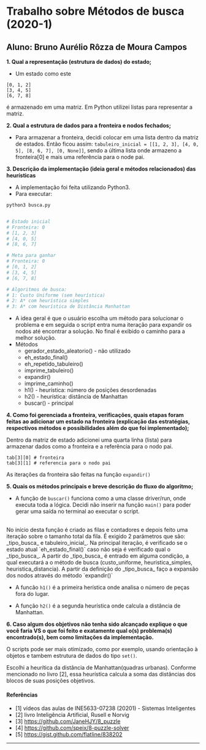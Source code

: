 # Trabalho sobre Métodos de busca (2020-1)
## Aluno: Bruno Aurélio Rôzza de Moura Campos

**1. Qual a representação (estrutura de dados) do estado;**
- Um estado como este 
```
[0, 1, 2]
[3, 4, 5]
[6, 7, 8]
```
é armazenado em uma matriz. Em Python utilizei listas para representar a matriz. 

**2. Qual a estrutura de dados para a fronteira e nodos fechados;**
- Para armazenar a fronteira, decidi colocar em uma lista dentro da matriz de estados. Então ficou assim: `tabuleiro_inicial = [[1, 2, 3], [4, 0, 5], [8, 6, 7], [0, None]]`, sendo a última lista onde armazeno a fronteira[0] e mais uma referência para o node pai.

**3. Descrição da implementação (ideia geral e métodos relacionados) das heurísticas**

- A implementação foi feita utilizando Python3. 
- Para executar:
```bash
python3 busca.py


# Estado inicial
# Fronteira: 0
# [1, 2, 3]
# [4, 0, 5]
# [8, 6, 7]

# Meta para ganhar
# Fronteira: 0
# [0, 1, 2]
# [3, 4, 5]
# [6, 7, 8]

# Algoritmos de busca: 
# 1: Custo Uniforme (sem heurística)
# 2: A* com heurística simples
# 3: A* com heurística de Distância Manhattan
```
- A idea geral é que o usuário escolha um método para solucionar o problema e em seguida o script entra numa iteração para expandir os nodos até encontrar a solução. No final é exibido o caminho para a melhor solução.
- Métodos
  - gerador_estado_aleatorio() - não utilizado
  - eh_estado_final()
  - eh_repetido_tabuleiro()
  - imprime_tabuleiro()
  - expandir()
  - imprime_caminho()
  - h1() - heurística: número de posições desordenadas
  - h2() - heurística: distância de Manhattan
  - buscar() - principal


**4. Como foi gerenciada a fronteira, verificações, quais etapas foram feitas ao adicionar um estado na fronteira (explicação das estratégias, respectivos métodos e possibilidades além do que foi implementado);**

Dentro da matriz de estado adicionei uma quarta linha (lista) para armazenar dados como a fronteira e a referência para o nodo pai.
```
tab[3][0] # fronteira
tab[3][1] # referencia para o nodo pai
```
As iterações da fronteira são feitas na função `expandir()`

**5. Quais os métodos principais e breve descrição do fluxo do algoritmo;**

- A função de `buscar()` funciona como a uma classe driver/run, onde executa toda a lógica. Decidi não inserir na função `main()` para poder gerar uma saída no terminal ao executar o script.
<br/>
No início desta função é criado as filas e contadores e depois feito uma iteração sobre o tamanho total da fila. É exigido 2 parâmetros que são: _tipo_busca_ e tabuleiro_inicial_. Na principal iteração, é verificado se o estado atual `eh_estado_final()` caso não seja é verificado qual o _tipo_busca_. A partir do _tipo_busca_ é entrado em alguma condição, a qual executará a o método de busca (custo_uniforme, heuristica_simples, heuristica_distancia). A partir da definição do _tipo_busca_ faço a expansão dos nodos através do método `expandir()`

- A funcão `h1()` é a primeira herística onde analisa o número de peças fora do lugar.

- A função `h2()` é a segunda heurística onde calcula a distância de Manhattan.


**6. Caso algum dos objetivos não tenha sido alcançado explique o que você faria VS o que foi feito e exatamente qual o(s) problema(s) encontrado(s), bem como  limitações da implementação.**

O scripts pode ser mais otimizado, como por exemplo, usando orientação à objetos e tambem estrutura de dados do tipo `set()`.
<br/>

Escolhi a heurítica da distância de Manhattan(quadras urbanas). Conforme mencionado no livro [2], essa heurística calcula a soma das distâncias dos blocos de suas posições objetivos.


#### Referências
- [1] vídeos das aulas de INE5633-07238 (20201) - Sistemas Inteligentes
- [2] livro Inteligência Artificial, Rusell e Norvig
- [3] https://github.com/JaneHJY/8_puzzle
- [4] https://github.com/speix/8-puzzle-solver
- [5] https://gist.github.com/flatline/838202

---
